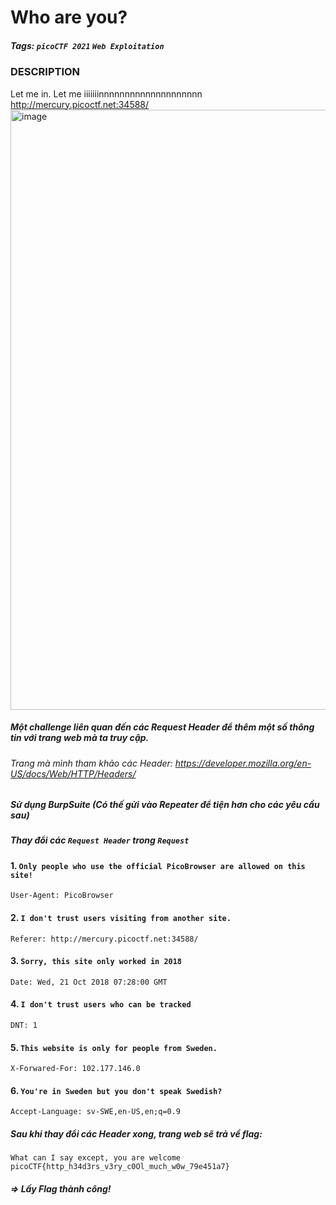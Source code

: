 # Who are you?
##### Tags: `picoCTF 2021` `Web Exploitation`
### DESCRIPTION
Let me in. Let me iiiiiiinnnnnnnnnnnnnnnnnnnn http://mercury.picoctf.net:34588/
<img width="960" alt="image" src="https://github.com/WildSaul/PicoCTF_Practice_Writeup/assets/155133173/720d8c08-ae91-461e-8c2d-f188efac79b6">
##### Một challenge liên quan đến các Request Header để thêm một số thông tin với trang web mà ta truy cập. 
###### Trang mà mình tham khảo các Header: https://developer.mozilla.org/en-US/docs/Web/HTTP/Headers/
##### Sử dụng BurpSuite (Có thế gửi vào Repeater để tiện hơn cho các yêu cầu sau)
##### Thay đổi các `Request Header` trong `Request`
#### 1. `Only people who use the official PicoBrowser are allowed on this site!`
```
User-Agent: PicoBrowser
```
#### 2. `I don't trust users visiting from another site.`

```
Referer: http://mercury.picoctf.net:34588/
```
#### 3. `Sorry, this site only worked in 2018`
```
Date: Wed, 21 Oct 2018 07:28:00 GMT
```
#### 4. `I don't trust users who can be tracked`
```
DNT: 1
```
#### 5. `This website is only for people from Sweden.`
```
X-Forwared-For: 102.177.146.0
```
#### 6. `You're in Sweden but you don't speak Swedish?`
```
Accept-Language: sv-SWE,en-US,en;q=0.9
```
##### Sau khi thay đổi các Header xong, trang web sẽ trả về flag:
```
What can I say except, you are welcome
picoCTF{http_h34d3rs_v3ry_c0Ol_much_w0w_79e451a7}
```
##### => Lấy Flag thành công!
